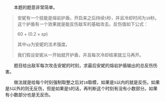 　　本题的题意非常简单。

> 安妮有一个技能是熔岩护盾，开启来之后持续`5`秒，并且冷却时间为`10`秒。这个护盾有一个效果就是能反伤敌军的基础攻击。反伤值如下公式：
> 
> $60 + (0.2 \times sp)$
> 
> 其中`sp`为安妮的法术强度。
> 
> 我们假设安妮从一开始就开护盾，并且每次冷却结束就立马再开。

　　题目给出敌军每次攻击安妮的时刻，求最后安妮的熔岩护盾输出的总反伤伤害。

　　做法就是给每个时刻强制取整之后对`10`取模，如果是`5`以内的就是反伤，如果是`5`以外的则无反伤，但是如果是`5`的话，再判断这个时刻有没有小数部分。如果有小数部分也是无反伤。